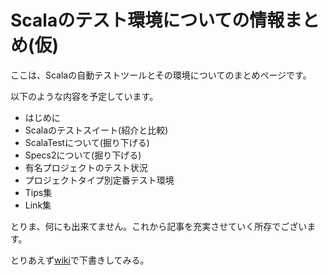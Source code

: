 # Scalaのテスト環境についての情報まとめ(仮)

ここは、Scalaの自動テストツールとその環境についてのまとめページです。

以下のような内容を予定しています。

* はじめに
* Scalaのテストスイート(紹介と比較)
* ScalaTestについて(掘り下げる)
* Specs2について(掘り下げる)
* 有名プロジェクトのテスト状況
* プロジェクトタイプ別定番テスト環境
* Tips集
* Link集

とりま、何にも出来てません。これから記事を充実させていく所存でございます。

とりあえず[wiki](wiki)で下書きしてみる。

